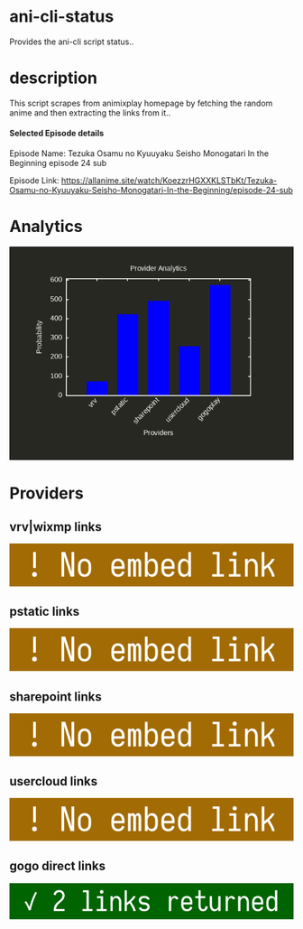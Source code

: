 # ani-cli-status
Provides the ani-cli script status..

# description
This script scrapes from animixplay homepage by fetching the random anime and then extracting the links from it..

#### Selected Episode details

Episode Name: Tezuka Osamu no Kyuuyaku Seisho Monogatari In the Beginning episode 24 sub

Episode Link: https://allanime.site/watch/KoezzrHGXXKLSTbKt/Tezuka-Osamu-no-Kyuuyaku-Seisho-Monogatari-In-the-Beginning/episode-24-sub
 
# Analytics

<img src="./analytics.png">

# Providers

##  vrv|wixmp links

<img src="./images/vrv.jpg">

##  pstatic links

<img src="./images/pstatic.jpg">

##  sharepoint links

<img src="./images/sharepoint.jpg">

##  usercloud links

<img src="./images/usercloud.jpg">

## gogo direct links

<img src="./images/gogoplay.jpg">
